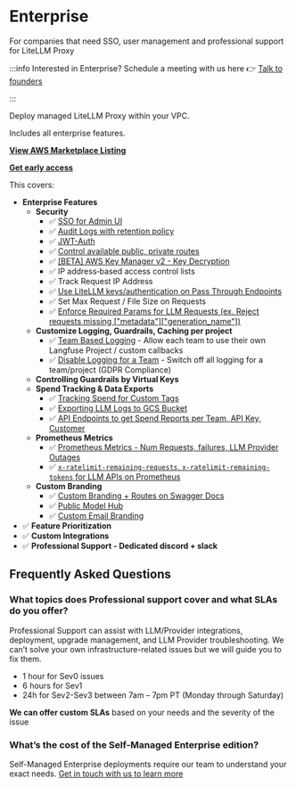 # Enterprise
For companies that need SSO, user management and professional support for LiteLLM Proxy

:::info
Interested in Enterprise? Schedule a meeting with us here 👉
[Talk to founders](https://calendly.com/d/4mp-gd3-k5k/litellm-1-1-onboarding-chat)

:::

Deploy managed LiteLLM Proxy within your VPC.

Includes all enterprise features.

[**View AWS Marketplace Listing**](https://aws.amazon.com/marketplace/pp/prodview-gdm3gswgjhgjo?sr=0-1&ref_=beagle&applicationId=AWSMPContessa)

[**Get early access**](https://calendly.com/d/4mp-gd3-k5k/litellm-1-1-onboarding-chat)


This covers: 
- **Enterprise Features**
    - **Security**
        - ✅ [SSO for Admin UI](./proxy/ui#✨-enterprise-features)
        - ✅ [Audit Logs with retention policy](./proxy/enterprise#audit-logs)
        - ✅ [JWT-Auth](../docs/proxy/token_auth.md)
        - ✅ [Control available public, private routes](./proxy/enterprise#control-available-public-private-routes)
        - ✅ [[BETA] AWS Key Manager v2 - Key Decryption](./proxy/enterprise#beta-aws-key-manager---key-decryption)
        - ✅ IP address‑based access control lists
        - ✅ Track Request IP Address
        - ✅ [Use LiteLLM keys/authentication on Pass Through Endpoints](./proxy/pass_through#✨-enterprise---use-litellm-keysauthentication-on-pass-through-endpoints)
        - ✅ Set Max Request / File Size on Requests
        - ✅ [Enforce Required Params for LLM Requests (ex. Reject requests missing ["metadata"]["generation_name"])](./proxy/enterprise#enforce-required-params-for-llm-requests)
    - **Customize Logging, Guardrails, Caching per project**
        - ✅ [Team Based Logging](./proxy/team_logging.md) - Allow each team to use their own Langfuse Project / custom callbacks
        - ✅ [Disable Logging for a Team](./proxy/team_logging.md#disable-logging-for-a-team) - Switch off all logging for a team/project (GDPR Compliance)
    - **Controlling Guardrails by Virtual Keys**
    - **Spend Tracking & Data Exports**
        - ✅ [Tracking Spend for Custom Tags](./proxy/enterprise#tracking-spend-for-custom-tags)
        - ✅ [Exporting LLM Logs to GCS Bucket](./proxy/bucket#🪣-logging-gcs-s3-buckets)
        - ✅ [API Endpoints to get Spend Reports per Team, API Key, Customer](./proxy/cost_tracking.md#✨-enterprise-api-endpoints-to-get-spend)
    - **Prometheus Metrics**
        - ✅ [Prometheus Metrics - Num Requests, failures, LLM Provider Outages](./proxy/prometheus)
        - ✅ [`x-ratelimit-remaining-requests`, `x-ratelimit-remaining-tokens` for LLM APIs on Prometheus](./proxy/prometheus#✨-enterprise-llm-remaining-requests-and-remaining-tokens)
    - **Custom Branding**
        - ✅ [Custom Branding + Routes on Swagger Docs](./proxy/enterprise#swagger-docs---custom-routes--branding)
        - ✅ [Public Model Hub](../docs/proxy/enterprise.md#public-model-hub)
        - ✅ [Custom Email Branding](../docs/proxy/email.md#customizing-email-branding)
- ✅ **Feature Prioritization**
- ✅ **Custom Integrations**
- ✅ **Professional Support - Dedicated discord + slack**



## Frequently Asked Questions

### What topics does Professional support cover and what SLAs do you offer?

Professional Support can assist with LLM/Provider integrations, deployment, upgrade management, and LLM Provider troubleshooting.  We can’t solve your own infrastructure-related issues but we will guide you to fix them.

- 1 hour for Sev0 issues
- 6 hours for Sev1
- 24h for Sev2-Sev3 between 7am – 7pm PT (Monday through Saturday)

**We can offer custom SLAs** based on your needs and the severity of the issue

### What’s the cost of the Self-Managed Enterprise edition?

Self-Managed Enterprise deployments require our team to understand your exact needs. [Get in touch with us to learn more](https://calendly.com/d/4mp-gd3-k5k/litellm-1-1-onboarding-chat)
